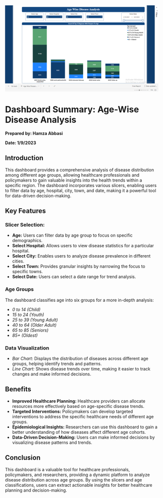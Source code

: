 ![Age-Wise-Disease-Analysis](https://github.com/Humzaabbasi/Disease-Analysis/blob/main/Screenshot%20(40).png)



# Dashboard Summary: Age-Wise Disease Analysis

**Prepared by: Hamza Abbasi**


**Date: 1/9/2023**

## Introduction
This dashboard provides a comprehensive analysis of disease distribution among different age groups, allowing healthcare professionals and policymakers to gain valuable insights into the health trends within a specific region. The dashboard incorporates various slicers, enabling users to filter data by age, hospital, city, town, and date, making it a powerful tool for data-driven decision-making.

## Key Features
### Slicer Selection:
- **Age:** Users can filter data by age group to focus on specific demographics.
- **Select Hospital:** Allows users to view disease statistics for a particular hospital.
- **Select City:** Enables users to analyze disease prevalence in different cities.
- **Select Town:** Provides granular insights by narrowing the focus to specific towns.
- **Select Date:** Users can select a date range for trend analysis.

### Age Groups
The dashboard classifies age into six groups for a more in-depth analysis:
- *0 to 14 (Child)*
- *15 to 24 (Youth)*
- *25 to 39 (Young Adult)*
- *40 to 64 (Older Adult)*
- *65 to 85 (Seniors)*
- *85+ (Oldest)*

### Data Visualization
- *Bar Chart:* Displays the distribution of diseases across different age groups, helping identify trends and patterns.
- *Line Chart:* Shows disease trends over time, making it easier to track changes and make informed decisions.

## Benefits
- **Improved Healthcare Planning:** Healthcare providers can allocate resources more effectively based on age-specific disease trends.
- **Targeted Interventions:** Policymakers can develop targeted interventions to address the specific healthcare needs of different age groups.
- **Epidemiological Insights:** Researchers can use this dashboard to gain a better understanding of how diseases affect different age cohorts.
- **Data-Driven Decision-Making:** Users can make informed decisions by visualizing disease patterns and trends.

## Conclusion
This dashboard is a valuable tool for healthcare professionals, policymakers, and researchers, providing a dynamic platform to analyze disease distribution across age groups. By using the slicers and age classifications, users can extract actionable insights for better healthcare planning and decision-making.
